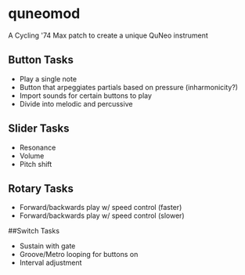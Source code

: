 # quneomod
A Cycling '74 Max patch to create a unique QuNeo instrument

## Button Tasks
* Play a single note
* Button that arpeggiates partials based on pressure (inharmonicity?)
* Import sounds for certain buttons to play
* Divide into melodic and percussive

## Slider Tasks
* Resonance
* Volume
* Pitch shift


## Rotary Tasks
* Forward/backwards play w/ speed control (faster)
* Forward/backwards play w/ speed control (slower)

##Switch Tasks
* Sustain with gate
* Groove/Metro looping for buttons on
* Interval adjustment

